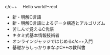 c/c++　
Hello world!〜ect
- 新・明解C言語
- 新・明解C言語によるデータ構造とアルゴリズム
- 苦しんで覚えるC言語
- キタミ式基本情報技術者
- オンラインジャッジではじめるc/c++入門
- 基礎からしっかりまなぶC++の教科書
